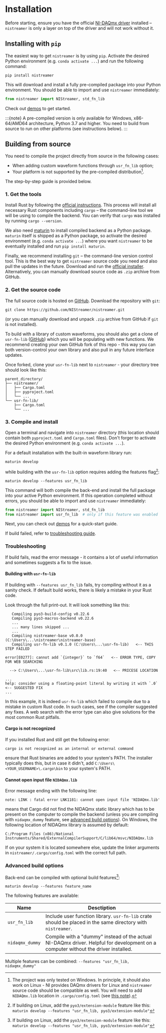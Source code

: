 # Installation
Before starting, ensure you have the official [NI-DAQmx driver](https://www.ni.com/en/support/downloads/drivers/download.ni-daq-mx.html) installed – `nistreamer` is only a layer on top of the driver and will not work without it.

## Installing with `pip`
The easiest way to get `nistreamer` is by using `pip`. Activate the desired Python environment (e.g. `conda activate ...`) and run the following command:
```
pip install nistreamer
```
This will download and install a fully pre-compiled package into your Python environment. You should be able to import and use `nistreamer` immediately: 
```Python
from nistreamer import NIStreamer, std_fn_lib
```
Check out [demos](https://github.com/NIStreamer/nistreamer/tree/main/py_api/demo) to get started. 

:::{note}
A pre-compiled version is only available for Windows, x86-64/AMD64 architecture, Python 3.7 and higher. You need to build from source to run on other platforms (see instructions below).
:::

## Building from source
You need to compile the project directly from source in the following cases:
* When adding custom waveform functions through `usr_fn_lib` option;
* Your platform is not supported by the pre-compiled distribution[^1].

The step-by-step guide is provided below.

[^1]: The project was only tested on Windows. In principle, it should also work on Linux - NI provides DAQmx drivers for Linux and `nistreamer` source code should be compatible as well. You will need to add `NIDAQmx.lib` location in `.cargo/config.toml` (see [this note](#cannot-open-input-file-nidaqmx-lib)). 

### 1. Get the tools
Install Rust by following the [official instructions](https://www.rust-lang.org/learn/get-started). This process will install all necessary Rust components including `cargo` – the command-line tool we will be using to compile the backend. You can verify that `cargo` was installed by running `cargo --version`.

We also need [maturin](https://www.maturin.rs/) to install compiled backend as a Python package. `maturin` itself is shipped as a Python package, so activate the desired environment (e.g. `conda activate ...`) where you want `nistreamer` to be eventually installed and run `pip install maturin`.

Finally, we recommend installing `git` – the command-line version control tool. This is the best way to get `nistreamer` source code you need and also pull the updates in the future. Download and run the [official installer](https://git-scm.com/downloads). Alternatively, you can manually download source code as `.zip` archive from GitHub.

### 2. Get the source code
The full source code is hosted on [GitHub](https://github.com/NIStreamer/nistreamer). Download the repository with `git`:
```
git clone https://github.com/NIStreamer/nistreamer.git
```
(or you can manually download and unpack `.zip` archive from GitHub if `git` is not installed).

To build with a library of custom waveforms, you should also get a clone of `usr-fn-lib` ([GitHub](https://github.com/NIStreamer/usr-fn-lib)) which you will be populating with new functions. We recommend creating your own GitHub fork of this repo - this way you can both version-control your own library and also pull in any future interface updates. 

Once forked, clone your `usr-fn-lib` next to `nistreamer` - your directory tree should look like this:
```
parent_directory/
├── nistreamer/
│   ├── Cargo.toml
│   ├── pyproject.toml
│   └── ...
└── usr-fn-lib/
    ├── Cargo.toml
    └── ...
```

### 3. Compile and install
Open a terminal and navigate into `nistreamer` directory (this location should contain both `pyproject.toml` and `Cargo.toml` files). Don't forger to activate the desired Python environment (e.g. `conda activate ...`).

For a default installation with the built-in waveform library run:
```
maturin develop
```
while building with the `usr-fn-lib` option requires adding the features flag[^2]:
```
maturin develop --features usr_fn_lib
```
[^2]: If building on Linux, add the `pyo3/extension-module` feature like this: `maturin develop --features "usr_fn_lib, pyo3/extension-module"`

This command will both compile the back-end and install the full package into your active Python environment. 
If this operation completed without errors, you should be able to import and use `nistreamer` immediately:
```Python
from nistreamer import NIStreamer, std_fn_lib 
from nistreamer import usr_fn_lib  # only if this feature was enabled
```  
Next, you can check out [demos](https://github.com/NIStreamer/nistreamer/tree/main/py_api/demo) for a quick-start guide. 

If build failed, refer to [troubleshooting guide](#troubleshooting).

### Troubleshooting
If build fails, read the error message - it contains a lot of useful information and sometimes suggests a fix to the issue.

#### Building with `usr-fn-lib`
If building with `--features usr_fn_lib` fails, try compiling without it as a sanity check. If default build works, there is likely a mistake in your Rust code.

Look through the full print-out. It will look something like this:
```
   Compiling pyo3-build-config v0.22.6
   Compiling pyo3-macros-backend v0.22.6
   ...
   ... many lines skipped ... 
   ...
   Compiling nistreamer-base v0.0.0 (C:\Users\...\nistreamer\nistreamer-base)
   Compiling usr-fn-lib v0.1.0 (C:\Users\...\usr-fn-lib)   <-- THIS STEP FAILED
   
error[E0277]: cannot add `{integer}` to `f64`   <-- ERROR TYPE, COPY FOR WEB SEARCHING

  --> C:\Users\...\usr-fn-lib\src\lib.rs:19:40   <-- PRICESE LOCATION
  
... 
help: consider using a floating-point literal by writing it with `.0`  <-- SUGGESTED FIX
...
```
In this example, it is indeed `usr-fn-lib` which failed to compile due to a mistake in custom Rust code. In such cases, see if the compiler suggested any fixes. A web search with the error type can also give solutions for the most common Rust pitfalls. 

#### Cargo is not recognized
If you installed Rust and still get the following error:
```
cargo is not recognized as an internal or external command
```
ensure that Rust binaries are added to your system's PATH. The installer typically does this, but in case it didn't, add `C:\Users\<YOUR_USERNAME>\.cargo\bin` to your system's PATH.

#### Cannot open input file `NIDAQmx.lib`
Error message ending with the following line:
```
note: LINK : fatal error LNK1181: cannot open input file 'NIDAQmx.lib'
```
means that Cargo did not find the NIDAQmx static library which has to be present on the computer to compile the backend (unless you are compiling with `nidaqmx_dummy` feature, see [advanced build options](#advanced-build-options)). On Windows, the following location of NIDAQmx library is assumed by default:
```
C:/Program Files (x86)/National Instruments/Shared/ExternalCompilerSupport/C/lib64/msvc/NIDAQmx.lib
```
If on your system it is located somewhere else, update the linker arguments in `nistreamer/.cargo/config.toml` with the correct full path.


### Advanced build options
Back-end can be compiled with optional build features[^2]:
```
maturin develop --features feature_name
```
The following features are available:

| Name            | Desctiption                                                                                                                       |
|-----------------|-----------------------------------------------------------------------------------------------------------------------------------|
| `usr_fn_lib`    | Include user function library. `usr-fn-lib` crate should be placed in the same directory with `nistreamer`.                       |
| `nidaqmx_dummy` | Compile with a "dummy" instead of the actual NI-DAQmx driver. Helpful for development on a computer without the driver installed. |

Multiple features can be combined: `--features "usr_fn_lib, nidaqmx_dummy"`
